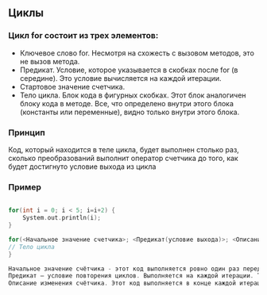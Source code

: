 ## Циклы

### Цикл for состоит из трех элементов:
- Ключевое слово for. Несмотря на схожесть с вызовом методов, это не вызов метода.
- Предикат. Условие, которое указывается в скобках после for (в середине). Это условие вычисляется на каждой итерации.
- Стартовое значение счетчика.
- Тело цикла. Блок кода в фигурных скобках. Этот блок аналогичен блоку кода в методе. Все, что определено внутри этого блока (константы или переменные), видно только внутри этого блока.

### Принцип 

Код, который находится в теле цикла, будет выполнен столько раз, сколько преобразований выполнит оператор счетчика до того, как будет достигнуто условие выхода из цикла
 

### Пример

```c

for(int i = 0; i < 5; i=i+2) { 
    System.out.println(i);
}

for(<Начальное значение счетчика>; <Предикат(условие выхода)>; <Описание изменения счётчика>) {
// Тело цикла
}

Начальное значение счётчика - этот код выполняется ровно один раз перед первой итерацией. 
Предикат — условие повторения циклов. Выполняется на каждой итерации. Точно так же как и в while. 
Описание изменения счётчика. Этот код выполняется в конце каждой итерации.

```

